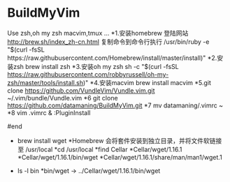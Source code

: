 # BuildMyVim
Use zsh,oh my zsh macvim,tmux ...
*1.安装homebrew 
登陆网站 http://brew.sh/index_zh-cn.html
复制命令到命令行执行 /usr/bin/ruby -e "$(curl -fsSL https://raw.githubusercontent.com/Homebrew/install/master/install)"
*2.安装zsh 
brew install zsh
*3.安装oh my zsh sh 
-c "$(curl -fsSL https://raw.githubusercontent.com/robbyrussell/oh-my-zsh/master/tools/install.sh)"
*4.安装macvim 
brew install macvim
*5.git clone https://github.com/VundleVim/Vundle.vim.git ~/.vim/bundle/Vundle.vim
*6 git clone https://github.com/datamaning/BuildMyVim.git
*7 mv datamaning/.vimrc ~
*8 vim .vimrc & :PluginInstall

#end
* brew install wget
*Homebrew 会将套件安装到独立目录，并将文件软链接至 /usr/local 
*cd /usr/local
*find Cellar
*Cellar/wget/1.16.1
*Cellar/wget/1.16.1/bin/wget
*Cellar/wget/1.16.1/share/man/man1/wget.1

* ls -l bin
*bin/wget -> ../Cellar/wget/1.16.1/bin/wget
